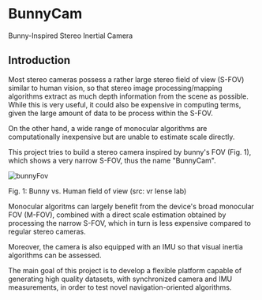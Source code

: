 # BunnyCam
Bunny-Inspired Stereo Inertial Camera

## Introduction
Most stereo cameras possess a rather large stereo field of view (S-FOV) similar to human vision, so that stereo image processing/mapping algorithms extract as much depth information from the scene as possible. While this is very useful, it could also be expensive in computing terms, given the large amount of data to be process within the S-FOV.

On the other hand, a wide range of monocular algorithms are computationally inexpensive but are unable to estimate scale directly.

This project tries to build a stereo camera inspired by bunny's FOV (Fig. 1), which shows a very narrow S-FOV, thus the name "BunnyCam".

![bunnyFov](https://github.com/LvisRoot/bunnyCam/tree/master/readme/images/bunnyFov.jpg)

Fig. 1: Bunny vs. Human field of view (src: vr lense lab)

Monocular algoritms can largely benefit from the device's broad monocular FOV (M-FOV), combined with a direct scale estimation obtained by processing the narrow S-FOV, which in turn is less expensive compared to regular stereo cameras.

Moreover, the camera is also equipped with an IMU so that visual inertia algorithms can be assessed.

The main goal of this project is to develop a flexible platform capable of generating high quality datasets, with synchronized camera and IMU measurements, in order to test novel navigation-oriented algorithms.
